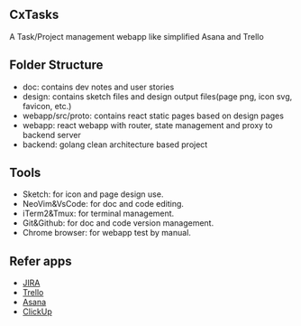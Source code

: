 ## CxTasks

A Task/Project management webapp like simplified Asana and Trello

## Folder Structure

- doc: contains dev notes and user stories
- design: contains sketch files and design output files(page png, icon svg, favicon, etc.)
- webapp/src/proto: contains react static pages based on design pages
- webapp: react webapp with router, state management and proxy to backend server
- backend: golang clean architecture based project

## Tools

- Sketch: for icon and page design use.
- NeoVim&VsCode: for doc and code editing.
- iTerm2&Tmux: for terminal management.
- Git&Github: for doc and code version management.
- Chrome browser: for webapp test by manual.

## Refer apps

- [JIRA](https://www.atlassian.com/software/jira)
- [Trello](https://trello.com/)
- [Asana](https://asana.com/)
- [ClickUp](https://clickup.com/)
